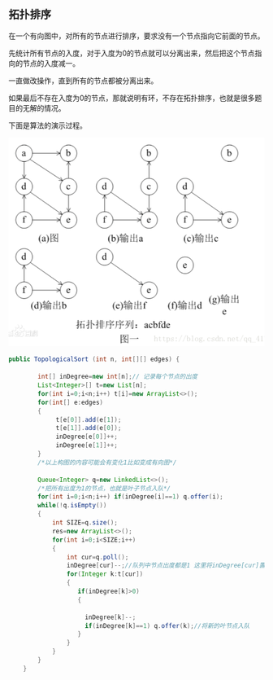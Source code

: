 ## 拓扑排序

在一个有向图中，对所有的节点进行排序，要求没有一个节点指向它前面的节点。

先统计所有节点的入度，对于入度为0的节点就可以分离出来，然后把这个节点指向的节点的入度减一。

一直做改操作，直到所有的节点都被分离出来。

如果最后不存在入度为0的节点，那就说明有环，不存在拓扑排序，也就是很多题目的无解的情况。

下面是算法的演示过程。

![](拓扑排序演示过程.png)

```java
public TopologicalSort (int n, int[][] edges) {
    
        int[] inDegree=new int[n];// 记录每个节点的出度
        List<Integer>[] t=new List[n];
        for(int i=0;i<n;i++) t[i]=new ArrayList<>();
        for(int[] e:edges)
        {
             t[e[0]].add(e[1]);
             t[e[1]].add(e[0]);
             inDegree[e[0]]++;
             inDegree[e[1]]++;
        }
        /*以上构图的内容可能会有变化1比如变成有向图*/
      
        Queue<Integer> q=new LinkedList<>();
        /*把所有出度为1的节点，也就是叶子节点入队*/
        for(int i=0;i<n;i++) if(inDegree[i]==1) q.offer(i);
        while(!q.isEmpty())
        {
            int SIZE=q.size();
            res=new ArrayList<>();
            for(int i=0;i<SIZE;i++)
            {
                int cur=q.poll();
                inDegree[cur]--;//队列中节点出度都是1 这里将inDegree[cur]置为1 表示删除节点
                for(Integer k:t[cur]) 
                {  
                   if(inDegree[k]>0)
                   {
                     
                     inDegree[k]--; 
                     if(inDegree[k]==1) q.offer(k);//将新的叶节点入队
                   } 
                }
            }
        }
    }
```

